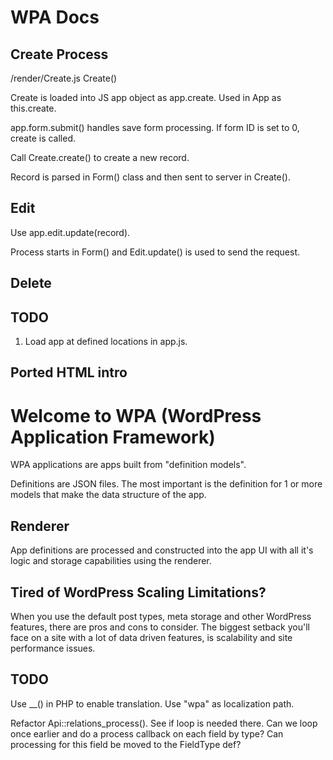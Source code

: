 # WPA Docs

## Create Process
/render/Create.js
Create()

Create is loaded into JS app object as app.create. Used in App as this.create.

app.form.submit() handles save form processing. If form ID is set to 0, create is called.

Call Create.create() to create a new record.

Record is parsed in Form() class and then sent to server in Create().

## Edit

Use app.edit.update(record).

Process starts in Form() and Edit.update() is used to send the request.

## Delete

## TODO

  1. Load app at defined locations in app.js.

## Ported HTML intro

<h1>Welcome to WPA (WordPress Application Framework)</h1>
<p>WPA applications are apps built from "definition models". </p>
<p>Definitions are JSON files. The most important is the definition for 1 or more models that make the data structure of the app.</p>
<h2>Renderer</h2>
<p>App definitions are processed and constructed into the app UI with all it's logic and storage capabilities using the renderer.</p>
<h2>Tired of WordPress Scaling Limitations?</h2>
<p>When you use the default post types, meta storage and other WordPress features, there are pros and cons to consider. The biggest setback you'll face on a site with a lot of data driven features, is scalability and site performance issues.</p>


## TODO

Use __() in PHP to enable translation.
   Use "wpa" as localization path.

Refactor Api::relations_process().
  See if loop is needed there. Can we loop once earlier and do a process callback on each field by type?
	Can processing for this field be moved to the FieldType def?	 
